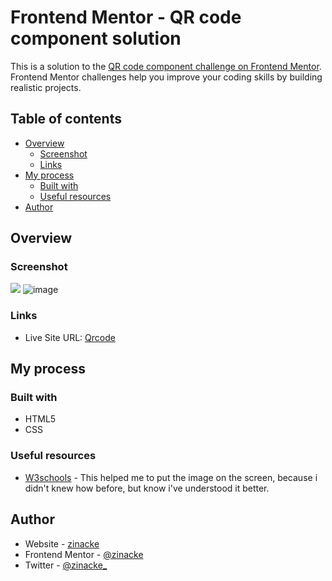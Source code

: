# Frontend Mentor - QR code component solution

This is a solution to the [QR code component challenge on Frontend Mentor](https://www.frontendmentor.io/challenges/qr-code-component-iux_sIO_H). Frontend Mentor challenges help you improve your coding skills by building realistic projects. 

## Table of contents

- [Overview](#overview)
  - [Screenshot](#screenshot)
  - [Links](#links)
- [My process](#my-process)
  - [Built with](#built-with)
  - [Useful resources](#useful-resources)
- [Author](#author)


## Overview

### Screenshot

![](./screenshot.jpg)
![image](https://user-images.githubusercontent.com/111656470/204814126-ee380f0b-681e-49e2-8186-64420109e80a.png)


### Links

- Live Site URL: [Qrcode](https://zinackes.github.io/qrcode/)

## My process

### Built with

- HTML5
- CSS


### Useful resources

- [W3schools](https://www.w3schools.com/html/html_filepaths.asp) - This helped me to put the image on the screen, because i didn't knew how before, but know i've understood it better.


## Author

- Website - [zinacke](https://zinackes.github.io/qrcode/)
- Frontend Mentor - [@zinacke](https://www.frontendmentor.io/profile/zinackes)
- Twitter - [@zinacke_](https://www.twitter.com/zinacke_)

